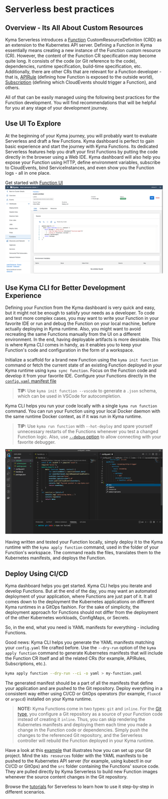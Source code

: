 # Serverless best practices

## Overview - Its All About Custom Resources

Kyma Serverless introduces a [Function](resources/06-10-function-cr.md) CustomResourceDefinition (CRD) as an extension to the Kubernetes API server.
Defining a Function in Kyma essentially means creating a new instance of the Function custom resource (CR). However, the content of the Function CR specification may become quite long. It consists of the code (or Git reference to the code), dependencies, runtime specification, build-time specification, etc. Additionally, there are other CRs that are relevant for a Function developer - that is, [APIRule](https://kyma-project.io/docs/kyma/latest/05-technical-reference/00-custom-resources/apix-01-apirule/) (defining how Function is exposed to the outside world), [Subscription](https://kyma-project.io/docs/kyma/latest/05-technical-reference/00-custom-resources/evnt-01-subscription/) (defining which CloudEvents should trigger a Function), and others.


All of that can be easily managed using the following best practices for the Function development. You will find recommendations that will be helpful for you at any stage of your development journey.

## Use UI To Explore

At the beginning of your Kyma journey, you will probably want to evaluate Serverless and draft a few Functions.
Kyma dashboard is perfect to gain basic experience and start the journey with Kyma Functions. Its dedicated Serverless features help you draft your first Functions by putting the code directly in the browser using a Web IDE.
Kyma dashboard will also help you expose your Function using HTTP, define environment variables, subscribe to CloudEvents, bind ServiceInstances, and even show you the Function logs - all in one place.

Get started with [Function UI](tutorials/01-10-create-inline-function.md)
![function-ui](../assets/svls-function-ui.png)

## Use Kyma CLI for Better Development Experience

Defining your Function from the Kyma dashboard is very quick and easy, but it might not be enough to satisfy your needs as a developer. To code and test more complex cases, you may want to write your Function in your favorite IDE or run and debug the Function on your local machine, before actually deploying in Kyma runtime. Also, you might want to avoid recreating the same Functions manually from the UI on a different environment. In the end, having deployable artifacts is more desirable. This is where Kyma CLI comes in handy, as it enables you to keep your Function's code and configuration in the form of a workspace. 

Initialize a scaffold for a brand new Function using the `kyma init function` command or fetch the current state of an existing Function deployed in your Kyma runtime using `kyma sync function`.
Focus on the Function code and develop it from your favorite IDE. Configure your Functions directly in the [`config.yaml` manifest file](technical-reference/07-60-function-configuration-file.md)
>**TIP:** Use `kyma init function --vscode` to generate a `.json` schema, which can be used in VSCode for autocompletion.

Kyma CLI helps you run your code locally with a single `kyma run function` command. You can run your Function using your local Docker daemon with the same runtime Docker context, as if it was run in Kyma runtime.

>**TIP:** Use `kyma run function` with `--hot-deploy` and spare yourself unnecessary restarts of the Functions whenever you test a changed Function logic. Also, use [`--debug` option](tutorials/01-40-debug-function.md) to allow connecting with your favorite debugger.
>>

![kyma-cli-functions](../assets/svls-kyma-cli-functions.png)

Having written and tested your Function locally, simply deploy it to the Kyma runtime with the `kyma apply function` command, used in the folder of your Function's workspace. The command reads the files, translates them to the Kubernetes manifests, and deploys the Function.


## Deploy Using CI/CD

Kyma dashboard helps you get started. Kyma CLI helps you iterate and develop Functions. 
But at the end of the day, you may want an automated deployment of your application, where Functions are just part of it.
It all comes down to the deployment the Kubernetes applications on different Kyma runtimes in a GitOps fashion. For the sake of simplicity, the deployment approach for Functions should not differ from the deployment of the other Kubernetes workloads, ConfigMaps, or Secrets.

So, in the end, what you need is YAML manifests for everything - including Functions.

Good news: Kyma CLI helps you generate the YAML manifests matching your `config.yaml` file crafted before.
Use the `--dry-run` option of the `kyma apply function` command to generate Kubernetes manifests that will include the Function CR itself and all the related CRs (for example, APIRules, Subscriptions, etc.).

   ```bash
   kyma apply function --dry-run --ci -o yaml > my-function.yaml
   ```  

The generated manifest should be a part of all the manifests that define your application and are pushed to the Git repository.
Deploy everything in a consistent way either using CI/CD or GitOps operators (for example, `fluxcd` or `argocd`) installed on your Kyma runtime.

>**NOTE:** Kyma Functions come in two types: `git` and `inline`. For the [Git type](tutorials/01-11-create-git-function.md), you configure a Git repository as a source of your Function code instead of creating it `inline`.
Thus, you can skip rendering the Kubernetes manifests and deploying them each time you made a change in the Function code or dependencies. Simply push the changes to the referenced Git repository, and the Serverless controller will rebuild the Function deployed in your Kyma runtime. 

Have a look at this [example](https://github.com/kyma-project/examples/tree/main/incluster_eventing) that illustrates how you can set up your Git project. Mind the `k8s resources` folder with the YAML manifests to be pushed to the Kubernetes API server (for example, using kubectl in our CI/CD or GitOps) and the `src` folder containing the Functions' source code. They are pulled directly by Kyma Serverless to build new Function images whenever the source content changes in the Git repository.  

Browse the [tutorials](tutorials/README.md) for Serverless to learn how to use it step-by-step in different scenarios.